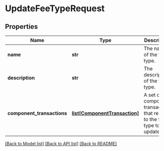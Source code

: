 # UpdateFeeTypeRequest


## Properties
Name | Type | Description | Notes
------------ | ------------- | ------------- | -------------
**name** | **str** | The name of the fee type. | 
**description** | **str** | The description of the fee type. | [optional] 
**component_transactions** | [**list[ComponentTransaction]**](ComponentTransaction.md) | A set of component transactions that relate to the fee type to be updated. | 

[[Back to Model list]](../README.md#documentation-for-models) [[Back to API list]](../README.md#documentation-for-api-endpoints) [[Back to README]](../README.md)


